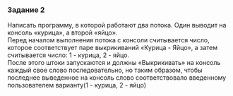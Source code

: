 ### Задание 2 
Написать программу, в которой работают два потока. Один выводит на консоль
«курица», а второй «яйцо». </br>
Перед началом выполнения потока с консоли считывается число, которое
соответствует паре выкрикиваний «Курица - Яйцо», а затем считывается число: 1 -
курица, 2 - яйцо. </br>
После этого штоки запускаются и должны «Выкрикивать» на консоль каждый свое
слово последовательно, но таким образом, чтобы последнее выведенное на консоль
слово соответствовало введенному пользователем варианту(1 - курица, 2 - яйцо) </br>